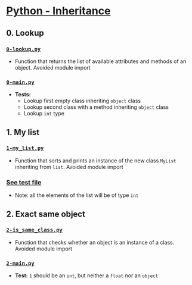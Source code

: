 # [Python - Inheritance](https://intranet.hbtn.io/projects/2127)

## 0. Lookup
### [`0-lookup.py`](0-lookup.py)
* Function that returns the list of available attributes and methods of an object. Avoided module import
### [`0-main.py`](0-main.py)
* **Tests:**
    * Lookup first empty class inheriting `object` class
    * Lookup second class with a method inheriting `object` class
    * Lookup `int` type

## 1. My list
### [`1-my_list.py`](1-my_list.py)
* Function that sorts and prints an instance of the new class `MyList` inheriting from `list`. Avoided module import
### [See test file](tests/inheritance.py)
* Note: all the elements of the list will be of type `int`

## 2. Exact same object
### [`2-is_same_class.py`](2-is_same_class.py)
* Function that checks whether an object is an instance of a class. Avoided module import
### [`2-main.py`](2-main.py)
* **Test:** `1` should be an `int`, but neither a `float` nor an `object`
